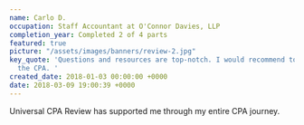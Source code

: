 ```yaml
---
name: Carlo D.
occupation: Staff Accountant at O'Connor Davies, LLP
completion_year: Completed 2 of 4 parts
featured: true
picture: "/assets/images/banners/review-2.jpg"
key_quote: 'Questions and resources are top-notch. I would recommend to anybody pursuing
  the CPA. '
created_date: 2018-01-03 00:00:00 +0000
date: 2018-03-09 19:00:39 +0000
---
```

Universal CPA Review has supported me through my entire CPA journey.  